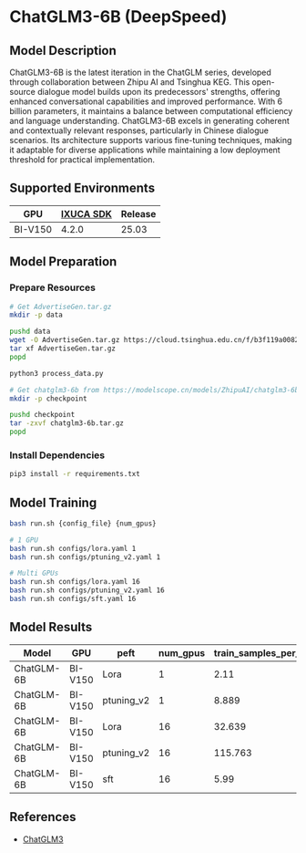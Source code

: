 # ChatGLM3-6B (DeepSpeed)

## Model Description

ChatGLM3-6B is the latest iteration in the ChatGLM series, developed through collaboration between Zhipu AI and Tsinghua
KEG. This open-source dialogue model builds upon its predecessors' strengths, offering enhanced conversational
capabilities and improved performance. With 6 billion parameters, it maintains a balance between computational
efficiency and language understanding. ChatGLM3-6B excels in generating coherent and contextually relevant responses,
particularly in Chinese dialogue scenarios. Its architecture supports various fine-tuning techniques, making it
adaptable for diverse applications while maintaining a low deployment threshold for practical implementation.

## Supported Environments

| GPU    | [IXUCA SDK](https://gitee.com/deep-spark/deepspark#%E5%A4%A9%E6%95%B0%E6%99%BA%E7%AE%97%E8%BD%AF%E4%BB%B6%E6%A0%88-ixuca) | Release |
|--------|-----------|---------|
| BI-V150 | 4.2.0     |  25.03  |

## Model Preparation

### Prepare Resources

```sh
# Get AdvertiseGen.tar.gz
mkdir -p data

pushd data
wget -O AdvertiseGen.tar.gz https://cloud.tsinghua.edu.cn/f/b3f119a008264b1cabd1/?dl=1
tar xf AdvertiseGen.tar.gz
popd

python3 process_data.py
```

```sh
# Get chatglm3-6b from https://modelscope.cn/models/ZhipuAI/chatglm3-6b or huggingface.
mkdir -p checkpoint

pushd checkpoint
tar -zxvf chatglm3-6b.tar.gz
popd
```

### Install Dependencies

```sh
pip3 install -r requirements.txt
```

## Model Training

```sh
bash run.sh {config_file} {num_gpus} 

# 1 GPU
bash run.sh configs/lora.yaml 1
bash run.sh configs/ptuning_v2.yaml 1

# Multi GPUs
bash run.sh configs/lora.yaml 16
bash run.sh configs/ptuning_v2.yaml 16
bash run.sh configs/sft.yaml 16
```

## Model Results

| Model      | GPU     | peft       | num_gpus | train_samples_per_second |
|------------|---------|------------|----------|--------------------------|
| ChatGLM-6B | BI-V150 | Lora       | 1        | 2.11                     |
| ChatGLM-6B | BI-V150 | ptuning_v2 | 1        | 8.889                    |
| ChatGLM-6B | BI-V150 | Lora       | 16       | 32.639                   |
| ChatGLM-6B | BI-V150 | ptuning_v2 | 16       | 115.763                  |
| ChatGLM-6B | BI-V150 | sft        | 16       | 5.99                     |

## References

- [ChatGLM3](https://github.com/THUDM/ChatGLM3)
